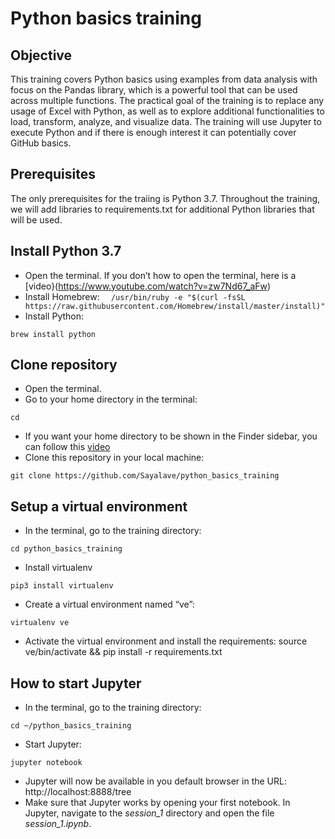 # Python basics training

## Objective
This training covers Python basics using examples from data analysis with focus on the Pandas library, which is a powerful tool that can be used across multiple functions. The practical goal of the training is to replace any usage of Excel with Python, as well as to explore additional functionalities to load, transform, analyze, and visualize data. The training will use Jupyter to execute Python and if there is enough interest it can potentially cover GitHub basics.

## Prerequisites
The only prerequisites for the traiing is Python 3.7. Throughout the training, we will add libraries to requirements.txt for additional Python libraries that will be used. 

## Install Python 3.7
* Open the terminal. If you don’t how to open the terminal, here is a [video}(https://www.youtube.com/watch?v=zw7Nd67_aFw)
* Install Homebrew: ` 
/usr/bin/ruby -e "$(curl -fsSL https://raw.githubusercontent.com/Homebrew/install/master/install)"`
* Install Python: 
```
brew install python
```

## Clone repository
* Open the terminal. 
* Go to your home directory in the terminal: 
```
cd
```
* If you want your home directory to be shown in the Finder sidebar, you can follow this [video](https://www.youtube.com/watch?v=-A69alGX1Sk)
* Clone this repository in your local machine:
```
git clone https://github.com/Sayalave/python_basics_training
```

## Setup a virtual environment
- In the terminal, go to the training directory:
```
cd python_basics_training
```
* Install virtualenv
```
pip3 install virtualenv
```
* Create a virtual environment named “ve”: 
```
virtualenv ve
```
* Activate the virtual environment and install the requirements: source ve/bin/activate && pip install -r requirements.txt

## How to start Jupyter
* In the terminal, go to the training directory:
```
cd ~/python_basics_training
```
* Start Jupyter:
```
jupyter notebook
```
* Jupyter will now be available in you default browser in the URL: http://localhost:8888/tree
* Make sure that Jupyter works by opening your first notebook. In Jupyter, navigate to the *session_1* directory and open the file *session_1.ipynb*. 





